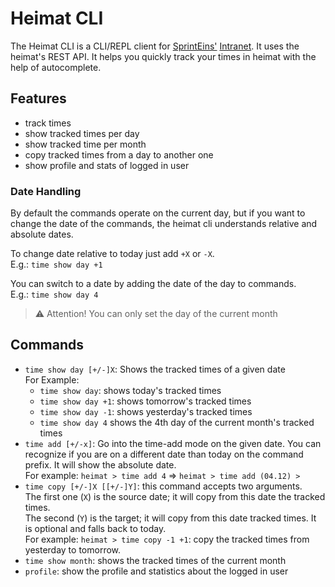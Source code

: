 # Heimat CLI

The Heimat CLI is a CLI/REPL client for [SprintEins'](https://www.sprinteins.com/) [Intranet](https://heimat.sprinteins.com/).
It uses the heimat's REST API. 
It helps you quickly track your times in heimat with the help of autocomplete.

## Features

- track times
- show tracked times per day
- show tracked time per month
- copy tracked times from a day to another one
- show profile and stats of logged in user


### Date Handling

By default the commands operate on the current day, but if you want to change the date of the commands, the heimat cli understands relative and absolute dates.

To change date relative to today just add `+X` or `-X`.  
E.g.: `time show day +1`

You can switch to a date by adding the date of the day to commands.  
E.g.: `time show day 4`

> ⚠ Attention! You can only set the day of the current month

## Commands

- `time show day [+/-]X`: Shows the tracked times of a given date  
  For Example:
  - `time show day`: shows today's tracked times
  - `time show day +1`: shows tomorrow's tracked times
  - `time show day -1`: shows yesterday's tracked times
  - `time show day 4` shows the 4th day of the current month's tracked times
- `time add [+/-x]`: Go into the time-add mode on the given date. You can recognize if you are on a different date than today on the command prefix. It will show the absolute date.  
    For example: `heimat > time add 4` => `heimat > time add (04.12) > `
- `time copy [+/-]X [[+/-]Y]`: this command accepts two arguments.  
    The first one (`X`) is the source date; it will copy from this date the tracked times.   
    The second (`Y`) is the target; it will copy from this date tracked times. It is optional and falls back to today.  
    For example: `heimat > time copy -1 +1`: copy the tracked times from yesterday to tomorrow.
- `time show month`: shows the tracked times of the current month
- `profile`: show the profile and statistics about the logged in user